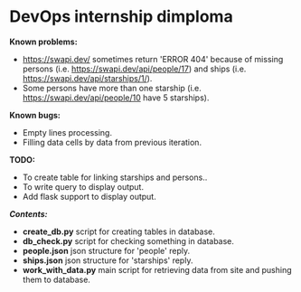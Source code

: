 <h1>DevOps internship dimploma</h1>

<b>Known problems:</b>
- https://swapi.dev/ sometimes return 'ERROR 404' because of missing persons (i.e. https://swapi.dev/api/people/17) and ships (i.e. https://swapi.dev/api/starships/1/).
- Some persons have more than one starship (i.e. https://swapi.dev/api/people/10 have 5 starships).

<b>Known bugs:</b>
- Empty lines processing.
- Filling data cells by data from previous iteration.

<b>TODO:</b>
- To create table for linking starships and persons..
- To write query to display output.
- Add flask support to display output.

<b><i>Contents:</i></b>
- <b>create_db.py</b> script for creating tables in database.
- <b>db_check.py</b> script for checking something in database.
- <b>people.json</b> json structure for 'people' reply.
- <b>ships.json</b> json structure for 'starships' reply.
- <b>work_with_data.py</b> main script for retrieving data from site and pushing them to database.

